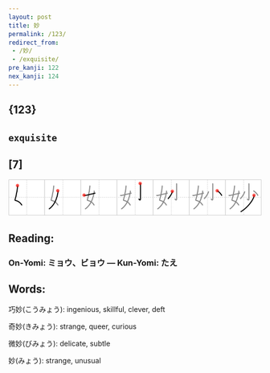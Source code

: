 ```yaml
---
layout: post
title: 妙
permalink: /123/
redirect_from:
 - /妙/
 - /exquisite/
pre_kanji: 122
nex_kanji: 124
---
```


## {123}

## `exquisite`

## [7]

<div class="stroke"><img src="../images/E5A699.png" /></div>

## Reading:

### On-Yomi: ミョウ、ビョウ &mdash; Kun-Yomi: たえ

## Words:

巧妙(こうみょう): ingenious, skillful, clever, deft

奇妙(きみょう): strange, queer, curious

微妙(びみょう): delicate, subtle

妙(みょう): strange, unusual
